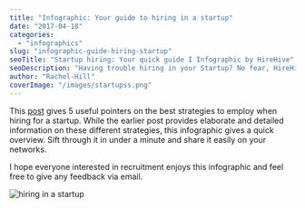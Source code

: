 ```yaml
---
title: "Infographic: Your guide to hiring in a startup"
date: "2017-04-18"
categories:
  - "infographics"
slug: "infographic-guide-hiring-startup"
seoTitle: "Startup hiring: Your quick guide I Infographic by HireHive"
seoDescription: "Having trouble hiring in your Startup? No fear, HireHive is here! Have a quick look at our Infographic for 5 of the best tips on startup hiring."
author: "Rachel-Hill"
coverImage: "/images/startupss.png"
---
```


This [post](http://hirehive.io/blog/guide-hiring-startups/) gives 5 useful pointers on the best strategies to employ when hiring for a startup. While the earlier post provides elaborate and detailed information on these different strategies, this infographic gives a quick overview. Sift through it in under a minute and share it easily on your networks.

I hope everyone interested in recruitment enjoys this infographic and feel free to give any feedback via email.

![hiring in a startup](/images/Hiring-in-a-startup.png)
